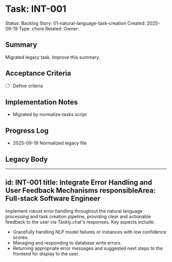 # Task: INT-001
Status: Backlog
Story: 01-natural-language-task-creation
Created: 2025-09-19
Type: chore
Related:
Owner:

## Summary
Migrated legacy task. Improve this summary.

## Acceptance Criteria
- [ ] Define criteria

## Implementation Notes
- Migrated by normalize-tasks script

## Progress Log
- 2025-09-19 Normalized legacy file

## Legacy Body

---
id: INT-001
title: Integrate Error Handling and User Feedback Mechanisms
responsibleArea: Full-stack Software Engineer
---
Implement robust error handling throughout the natural language processing and task creation pipeline, providing clear and actionable feedback to the user via Taskly.chat's responses. Key aspects include:
*   Gracefully handling NLP model failures or instances with low confidence scores.
*   Managing and responding to database write errors.
*   Returning appropriate error messages and suggested next steps to the frontend for display to the user.
